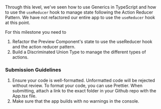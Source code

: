 Through this level, we've seen how to use Generics in TypeScript and how to use the `useReducer` hook to manage state following the Action Reducer Pattern. We have not refactored our entire app to use the `useReducer` hook at this point.

For this milestone you need to
1. Refactor the Preview Component's state to use the useReducer hook and the action reducer pattern.
2. Build a Discriminated Union Type to manage the different types of actions.

### Submission Guidelines

1. Ensure your code is well-formatted. Unformatted code will be rejected without review. To format your code, you can use Prettier. When submitting, attach a link to the exact folder in your Github repo with the App.tsx file.
2. Make sure that the app builds with no warnings in the console.